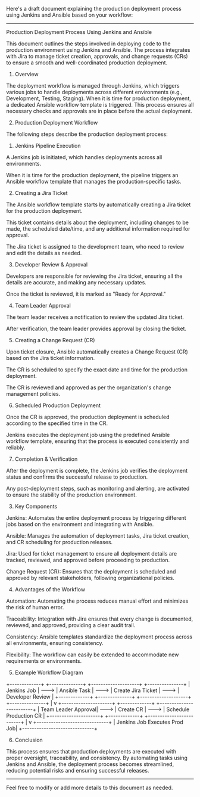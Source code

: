 Here's a draft document explaining the production deployment process using Jenkins and Ansible based on your workflow:


---

Production Deployment Process Using Jenkins and Ansible

This document outlines the steps involved in deploying code to the production environment using Jenkins and Ansible. The process integrates with Jira to manage ticket creation, approvals, and change requests (CRs) to ensure a smooth and well-coordinated production deployment.

1. Overview

The deployment workflow is managed through Jenkins, which triggers various jobs to handle deployments across different environments (e.g., Development, Testing, Staging). When it is time for production deployment, a dedicated Ansible workflow template is triggered. This process ensures all necessary checks and approvals are in place before the actual deployment.

2. Production Deployment Workflow

The following steps describe the production deployment process:

1. Jenkins Pipeline Execution

A Jenkins job is initiated, which handles deployments across all environments.

When it is time for the production deployment, the pipeline triggers an Ansible workflow template that manages the production-specific tasks.



2. Creating a Jira Ticket

The Ansible workflow template starts by automatically creating a Jira ticket for the production deployment.

This ticket contains details about the deployment, including changes to be made, the scheduled date/time, and any additional information required for approval.

The Jira ticket is assigned to the development team, who need to review and edit the details as needed.



3. Developer Review & Approval

Developers are responsible for reviewing the Jira ticket, ensuring all the details are accurate, and making any necessary updates.

Once the ticket is reviewed, it is marked as "Ready for Approval."



4. Team Leader Approval

The team leader receives a notification to review the updated Jira ticket.

After verification, the team leader provides approval by closing the ticket.



5. Creating a Change Request (CR)

Upon ticket closure, Ansible automatically creates a Change Request (CR) based on the Jira ticket information.

The CR is scheduled to specify the exact date and time for the production deployment.

The CR is reviewed and approved as per the organization's change management policies.



6. Scheduled Production Deployment

Once the CR is approved, the production deployment is scheduled according to the specified time in the CR.

Jenkins executes the deployment job using the predefined Ansible workflow template, ensuring that the process is executed consistently and reliably.



7. Completion & Verification

After the deployment is complete, the Jenkins job verifies the deployment status and confirms the successful release to production.

Any post-deployment steps, such as monitoring and alerting, are activated to ensure the stability of the production environment.




3. Key Components

Jenkins: Automates the entire deployment process by triggering different jobs based on the environment and integrating with Ansible.

Ansible: Manages the automation of deployment tasks, Jira ticket creation, and CR scheduling for production releases.

Jira: Used for ticket management to ensure all deployment details are tracked, reviewed, and approved before proceeding to production.

Change Request (CR): Ensures that the deployment is scheduled and approved by relevant stakeholders, following organizational policies.


4. Advantages of the Workflow

Automation: Automating the process reduces manual effort and minimizes the risk of human error.

Traceability: Integration with Jira ensures that every change is documented, reviewed, and approved, providing a clear audit trail.

Consistency: Ansible templates standardize the deployment process across all environments, ensuring consistency.

Flexibility: The workflow can easily be extended to accommodate new requirements or environments.


5. Example Workflow Diagram

+-------------+         +--------------+        +--------------------+         +---------------+
    | Jenkins Job |  --->   | Ansible Task |  --->  | Create Jira Ticket |   --->  | Developer Review |
    +-------------+         +--------------+        +--------------------+         +---------------+
                                                                                        |
                                                                                        v
    +---------------------+       +-------------+        +-------------------------+
    | Team Leader Approval|  ---> | Create CR   |  --->  | Schedule Production CR  |
    +---------------------+       +-------------+        +-------------------------+
                                                                |
                                                                v
                                             +------------------------------+
                                             | Jenkins Job Executes Prod Job|
                                             +------------------------------+

6. Conclusion

This process ensures that production deployments are executed with proper oversight, traceability, and consistency. By automating tasks using Jenkins and Ansible, the deployment process becomes streamlined, reducing potential risks and ensuring successful releases.


---

Feel free to modify or add more details to this document as needed.
